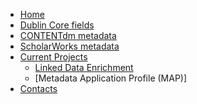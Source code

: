 <!-- docs/_sidebar.md -->

* [Home](/)
* [Dublin Core fields](dublincore.md)
* [CONTENTdm metadata](CONTENTdm.md)
* [ScholarWorks metadata](scholarworks.md)
* [Current Projects](/#/projects)
  * [Linked Data Enrichment](enrichmentprojects.md)
  * [Metadata Application Profile (MAP)]
* [Contacts](contacts.md)
